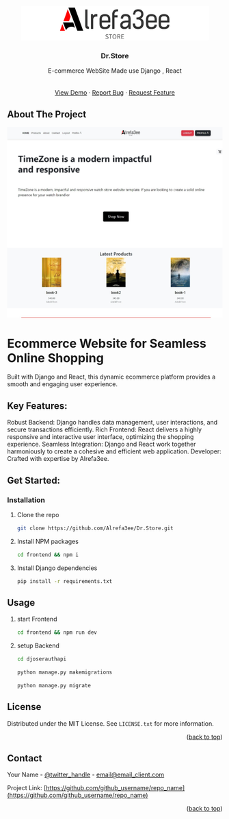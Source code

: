 <div id="top"></div>

<br />
<div align="center">
  <a href="https://github.com/Alrefa3ee">
    <img src="images/logo-sm.svg" alt="Logo">
  </a>

  <h3 align="center">Dr.Store</h3>

  <p align="center">
    E-commerce WebSite Made use Django , React
    <br />
    <br />
    <br />
    <a href="#">View Demo</a>
    ·
    <a href="https://github.com/Alrefa3ee/Dr.Store/issues">Report Bug</a>
    ·
    <a href="https://github.com/Alrefa3ee/Dr.Store/issues">Request Feature</a>
  </p>
</div>



<!-- ABOUT THE PROJECT -->
## About The Project

<img src="images/screenshot.jpeg" >

# Ecommerce Website for Seamless Online Shopping

Built with Django and React, this dynamic ecommerce platform provides a smooth and engaging user experience.

## Key Features:

Robust Backend: Django handles data management, user interactions, and secure transactions efficiently.
Rich Frontend: React delivers a highly responsive and interactive user interface, optimizing the shopping experience.
Seamless Integration: Django and React work together harmoniously to create a cohesive and efficient web application.
Developer: Crafted with expertise by Alrefa3ee.
## Get Started:

### Installation

1. Clone the repo
   ```sh
   git clone https://github.com/Alrefa3ee/Dr.Store.git
   ```
2. Install NPM packages
   ```sh
   cd frontend && npm i
   ```
3. Install Django dependencies
   ```sh
   pip install -r requirements.txt
   ```
## Usage 
1. start Frontend
   ```sh
   cd frontend && npm run dev
   ```
2. setup Backend
   ```sh
   cd djoserauthapi 
   ```
   ```sh
   python manage.py makemigrations
   ```
   ```sh
   python manage.py migrate
   ```


## License

Distributed under the MIT License. See `LICENSE.txt` for more information.

<p align="right">(<a href="#top">back to top</a>)</p>



## Contact

Your Name - [@twitter_handle](https://twitter.com/twitter_handle) - email@email_client.com

Project Link: [https://github.com/github_username/repo_name](https://github.com/github_username/repo_name)

<p align="right">(<a href="#top">back to top</a>)</p>
